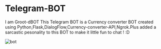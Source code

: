 # Telegram-BOT
I am Groot-dBOT 
This Telegram BOT is a Currency converter BOT created using Python,Flask,DialogFlow,Currency-converter-API,Ngrok.Plus added a sarcastic pesonality to this BOT to make it little fun to chat ! :D




![bot](https://user-images.githubusercontent.com/79636550/208150584-6f10ccfa-cc7c-44da-9a7a-f0c4edc9fcbe.jpg)
